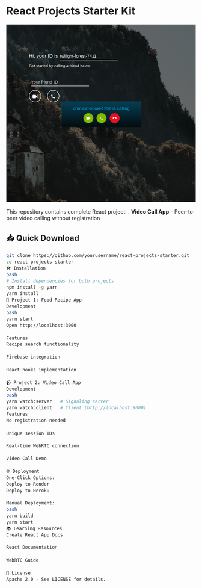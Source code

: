# React Projects Starter Kit

![React Projects Banner](https://github.com/HamzaAmir97/react-videocall/blob/main/screenshots/1.png)

This repository contains complete React project:
. **Video Call App** - Peer-to-peer video calling without registration

## 📥 Quick Download
```bash
git clone https://github.com/yourusername/react-projects-starter.git
cd react-projects-starter
🛠️ Installation
bash
# Install dependencies for both projects
npm install -g yarn
yarn install
🚀 Project 1: Food Recipe App
Development
bash
yarn start
Open http://localhost:3000

Features
Recipe search functionality

Firebase integration

React hooks implementation

📹 Project 2: Video Call App
Development
bash
yarn watch:server   # Signaling server
yarn watch:client   # Client (http://localhost:9000)
Features
No registration needed

Unique session IDs

Real-time WebRTC connection

Video Call Demo

🌐 Deployment
One-Click Options:
Deploy to Render
Deploy to Heroku

Manual Deployment:
bash
yarn build
yarn start
📚 Learning Resources
Create React App Docs

React Documentation

WebRTC Guide

📜 License
Apache 2.0 - See LICENSE for details.


